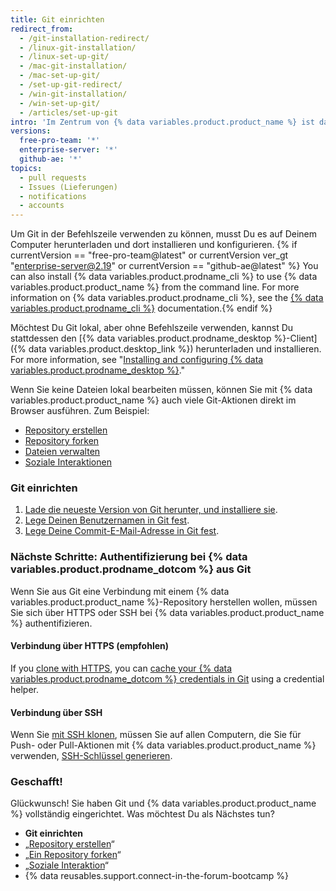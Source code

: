 ```yaml
---
title: Git einrichten
redirect_from:
  - /git-installation-redirect/
  - /linux-git-installation/
  - /linux-set-up-git/
  - /mac-git-installation/
  - /mac-set-up-git/
  - /set-up-git-redirect/
  - /win-git-installation/
  - /win-set-up-git/
  - /articles/set-up-git
intro: 'Im Zentrum von {% data variables.product.product_name %} ist das Open-Source-Versionskontrollsystem (VCS) namens Git. Git ist für alle {% data variables.product.product_name %}-Ereignisse zuständig, die lokal auf Ihrem Computer stattfinden.'
versions:
  free-pro-team: '*'
  enterprise-server: '*'
  github-ae: '*'
topics:
  - pull requests
  - Issues (Lieferungen)
  - notifications
  - accounts
---
```


Um Git in der Befehlszeile verwenden zu können, musst Du es auf Deinem Computer herunterladen und dort installieren und konfigurieren. {% if currentVersion == "free-pro-team@latest" or currentVersion ver_gt "enterprise-server@2.19" or currentVersion == "github-ae@latest" %} You can also install {% data variables.product.prodname_cli %} to use {% data variables.product.product_name %} from the command line. For more information on {% data variables.product.prodname_cli %}, see the [{% data variables.product.prodname_cli %}](https://cli.github.com/manual/) documentation.{% endif %}

Möchtest Du Git lokal, aber ohne Befehlszeile verwenden, kannst Du stattdessen den [{% data variables.product.prodname_desktop %}-Client]({% data variables.product.desktop_link %}) herunterladen und installieren.  For more information, see "[Installing and configuring {% data variables.product.prodname_desktop %}](/desktop/installing-and-configuring-github-desktop/)."

Wenn Sie keine Dateien lokal bearbeiten müssen, können Sie mit {% data variables.product.product_name %} auch viele Git-Aktionen direkt im Browser ausführen. Zum Beispiel:

- [Repository erstellen](/articles/create-a-repo)
- [Repository forken](/articles/fork-a-repo)
- [Dateien verwalten](/articles/managing-files-on-github/)
- [Soziale Interaktionen](/articles/be-social)

### Git einrichten

1. [Lade die neueste Version von Git herunter, und installiere sie](https://git-scm.com/downloads).
2. [Lege Deinen Benutzernamen in Git fest](/github/getting-started-with-github/setting-your-username-in-git).
3. [Lege Deine Commit-E-Mail-Adresse in Git fest](/articles/setting-your-commit-email-address).

### Nächste Schritte: Authentifizierung bei {% data variables.product.prodname_dotcom %} aus Git

Wenn Sie aus Git eine Verbindung mit einem {% data variables.product.product_name %}-Repository herstellen wollen, müssen Sie sich über HTTPS oder SSH bei {% data variables.product.product_name %} authentifizieren.

#### Verbindung über HTTPS (empfohlen)

If you [clone with HTTPS](/github/getting-started-with-github/about-remote-repositories/#cloning-with-https-urls), you can [cache your {% data variables.product.prodname_dotcom %} credentials in Git](/github/getting-started-with-github/caching-your-github-credentials-in-git) using a credential helper.

#### Verbindung über SSH

Wenn Sie [mit SSH klonen](/github/getting-started-with-github/about-remote-repositories/#cloning-with-ssh-urls), müssen Sie auf allen Computern, die Sie für Push- oder Pull-Aktionen mit {% data variables.product.product_name %} verwenden, [SSH-Schlüssel generieren](/articles/generating-a-new-ssh-key-and-adding-it-to-the-ssh-agent).

### Geschafft!

Glückwunsch! Sie haben Git und {% data variables.product.product_name %} vollständig eingerichtet. Was möchtest Du als Nächstes tun?

- **Git einrichten**
- „[Repository erstellen](/articles/create-a-repo)“
- „[Ein Repository forken](/articles/fork-a-repo)“
- „[Soziale Interaktion](/articles/be-social)“
- {% data reusables.support.connect-in-the-forum-bootcamp %}

